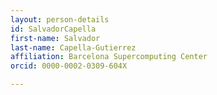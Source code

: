 ```yaml
---
layout: person-details
id: SalvadorCapella
first-name: Salvador
last-name: Capella-Gutierrez
affiliation: Barcelona Supercomputing Center
orcid: 0000-0002-0309-604X

---
```

